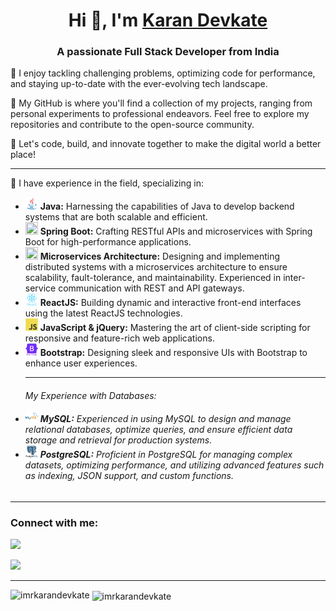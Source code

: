 <h1 align="center">Hi 👋, I'm <u>Karan Devkate</u> </h1>

<h3 align="center">A passionate Full Stack Developer from India</h3>
<div>
    <p>🔨 I enjoy tackling challenging problems, optimizing code for performance, and staying up-to-date with the ever-evolving tech landscape.</p>
    <p>🌟 My GitHub is where you'll find a collection of my projects, ranging from personal experiments to professional endeavors. Feel free to explore my repositories and contribute to the open-source                         community.    </p>
    <p>🚀 Let's code, build, and innovate together to make the digital world a better place!</p>
</div>

<hr>
<div>

  <p>💼 I have experience in the field, specializing in:</p>
<ul>
  <li>
    <img src="https://raw.githubusercontent.com/devicons/devicon/master/icons/java/java-original.svg" alt="java" width="20" height="20"/>  
    <b>Java:</b> Harnessing the capabilities of Java to develop backend systems that are both scalable and efficient.
  </li>
  <li>
<!--     <img src="https://www.vectorlogo.zone/logos/springio/springio-icon.svg" alt="spring" width="20" height="20"/>  -->
    <img src="https://raw.githubusercontent.com/marwin1991/profile-technology-icons/refs/heads/main/icons/spring.png" width="20" height="20"/> 
    <b>Spring Boot:</b> Crafting RESTful APIs and microservices with Spring Boot for high-performance applications.
  </li>
  <li>
    <img src="https://raw.githubusercontent.com/marwin1991/profile-technology-icons/refs/heads/main/icons/spring.png" width="20" height="20"/> 
    <b>Microservices Architecture:</b> Designing and implementing distributed systems with a microservices architecture to ensure scalability, fault-tolerance, and maintainability. Experienced in inter-service communication with REST and API gateways.
  </li>
  <li>
    <img src="https://raw.githubusercontent.com/devicons/devicon/master/icons/react/react-original-wordmark.svg" alt="react" width="20" height="20"/>
    <b>ReactJS:</b> Building dynamic and interactive front-end interfaces using the latest ReactJS technologies.
  </li>
  <li>
    <img src="https://raw.githubusercontent.com/devicons/devicon/master/icons/javascript/javascript-original.svg" alt="javascript" width="20" height="20"/> 
    <b>JavaScript & jQuery:</b> Mastering the art of client-side scripting for responsive and feature-rich web applications.
  </li>
  <li>
    <img src="https://raw.githubusercontent.com/devicons/devicon/master/icons/bootstrap/bootstrap-plain-wordmark.svg" alt="bootstrap" width="20" height="20"/>
    <b>Bootstrap:</b> Designing sleek and responsive UIs with Bootstrap to enhance user experiences.
  </li>
    <hr>
    
  <h6>My Experience with Databases:</p>
  <li>
    <img src="https://raw.githubusercontent.com/devicons/devicon/master/icons/mysql/mysql-original-wordmark.svg" alt="mysql" width="20" height="20"/>  
    <b>MySQL:</b> Experienced in using MySQL to design and manage relational databases, optimize queries, and ensure efficient data storage and retrieval for production systems.
  </li>
  <li>
    <img src="https://raw.githubusercontent.com/devicons/devicon/master/icons/postgresql/postgresql-original-wordmark.svg" alt="postgresql" width="20" height="20"/> 
    <b>PostgreSQL:</b> Proficient in PostgreSQL for managing complex datasets, optimizing performance, and utilizing advanced features such as indexing, JSON support, and custom functions.
  </li>
</ul>

</div>
<hr>

<div>
  <h3 align="left">Connect with me:</h3>
 <p>
   <a href="https://www.linkedin.com/in/karan-devkate-374036203/"><img src="https://img.shields.io/badge/LinkedIn-%230077B5.svg?style=flat-square&logo=linkedin&logoColor=white" /></a>
  </p>
  <p>
  <a href="mailto:karandevkate225@gmail.com" ><img src="https://img.shields.io/badge/gmail-%23DD0031.svg" /></a>
  </p>

  <p>
  <!-- <a href="https://www.instagram.com/imr_karan_devkate/" target="_blank"><img src="https://img.shields.io/badge/Instagram-%23E4405F.svg?style=flat-square&logo=instagram&logoColor=white" /></a> -->
  </p>
</div>

<hr>

<div>
  <p><img align="left" src="https://github-readme-stats.vercel.app/api/top-langs?username=imrkarandevkate&show_icons=true&locale=en&layout=compact&amp;title_color=0891b2&amp;text_color=ffffff&amp;icon_color=0891b2&amp;bg_color=1c1917&amp;hide_border=true&amp;show_icons=true" style="max-width: 100%;" alt="imrkarandevkate" /></p>

<p>&nbsp;<img align="center" src="https://github-readme-stats.vercel.app/api?username=imrkarandevkate&show_icons=true&locale=en&amp;title_color=0891b2&amp;text_color=ffffff&amp;icon_color=0891b2&amp;bg_color=1c1917&amp;hide_border=true&amp;show_icons=true" style="max-width: 100%;" alt="imrkarandevkate" /></p>
</div>

